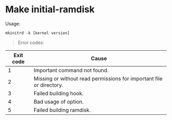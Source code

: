 # Make initial-ramdisk
Usage:
```
mkinitrd -k [kernel version]
```

> Error codes:

| Exit code	| Cause									|
| ---		| ---									|
| 1		| Important command not found.						|
| 2		| Missing or without read permissions for important file or directory.	|
| 3		| Failed building hook.							|
| 4		| Bad usage of option.							|
| 5		| Failed building ramdisk.						|
